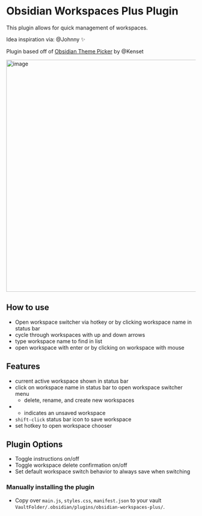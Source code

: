 # Obsidian Workspaces Plus Plugin

This plugin allows for quick management of workspaces.

Idea inspiration via: @Johnny ✨

Plugin based off of [Obsidian Theme Picker](https://github.com/kenset/obsidian-theme-picker) by @Kenset

<img width="618" alt="image" src="https://user-images.githubusercontent.com/46250921/132934487-ac7bd561-7211-40aa-83c5-97c2fb1bafe0.png">


## How to use

- Open workspace switcher via hotkey or by clicking workspace name in status bar
- cycle through workspaces with up and down arrows
- type workspace name to find in list
- open workspace with enter or by clicking on workspace with mouse

## Features
- current active workspace shown in status bar
- click on workspace name in status bar to open workspace switcher menu 
	- delete, rename, and create new workspaces
- * indicates an unsaved workspace
- `shift-click` status bar icon to save workspace
- set hotkey to open workspace chooser

## Plugin Options
- Toggle instructions on/off
- Toggle workspace delete confirmation on/off
- Set default workspace switch behavior to always save when switching

### Manually installing the plugin

- Copy over `main.js`, `styles.css`, `manifest.json` to your vault `VaultFolder/.obsidian/plugins/obsidian-workspaces-plus/`.
